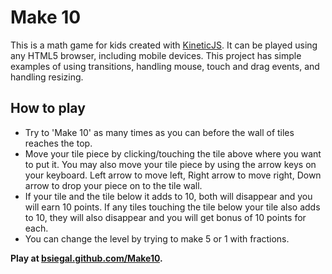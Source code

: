 Make 10
==================================================

This is a math game for kids created with [KineticJS](http://www.kineticjs.com/).  It can be played using any HTML5 browser, including mobile devices.  This project has simple examples of using transitions, handling mouse, touch and drag events, and handling resizing.  

How to play
--------------------------------------
* Try to 'Make 10' as many times as you can before the wall of tiles reaches the top.
* Move your tile piece by clicking/touching the tile above where you want to put it.  You may also move your tile piece by using the arrow keys on your keyboard.  Left arrow to move left, Right arrow to move right, Down arrow to drop your piece on to the tile wall.
* If your tile and the tile below it adds to 10, both will disappear and you will earn 10 points.  If any tiles touching the tile below your tile also adds to 10, they will also disappear and you will get bonus of 10 points for each.   
* You can change the level by trying to make 5 or 1 with fractions.

**Play at [bsiegal.github.com/Make10](http://bsiegal.github.com/Make10).**



